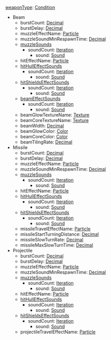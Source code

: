 
[weaponType](EntrenchmentweaponType.md): [Condition](Condition.md)
  * Beam
    * burstCount: [Decimal](Decimal.md)
    * burstDelay: [Decimal](Decimal.md)
    * muzzleEffectName: [Particle](Particle.md)
    * muzzleSoundMinRespawnTime: [Decimal](Decimal.md)
    * [muzzleSounds](EntrenchmentmuzzleSounds.md)
      * soundCount: [Iteration](Iteration.md)
        * sound: [Sound](Sound.md)
    * hitEffectName: [Particle](Particle.md)
    * [hitHullEffectSounds](EntrenchmenthitHullEffectSounds.md)
      * soundCount: [Iteration](Iteration.md)
        * sound: [Sound](Sound.md)
    * [hitShieldsEffectSounds](EntrenchmenthitShieldsEffectSounds.md)
      * soundCount: [Iteration](Iteration.md)
        * sound: [Sound](Sound.md)
    * [beamEffectSounds](EntrenchmentbeamEffectSounds.md)
      * soundCount: [Iteration](Iteration.md)
        * sound: [Sound](Sound.md)
    * beamGlowTextureName: [Texture](Texture.md)
    * beamCoreTextureName: [Texture](Texture.md)
    * beamWidth: [Decimal](Decimal.md)
    * beamGlowColor: [Color](Color.md)
    * beamCoreColor: [Color](Color.md)
    * beamTilingRate: [Decimal](Decimal.md)
  * Missile
    * burstCount: [Decimal](Decimal.md)
    * burstDelay: [Decimal](Decimal.md)
    * muzzleEffectName: [Particle](Particle.md)
    * muzzleSoundMinRespawnTime: [Decimal](Decimal.md)
    * [muzzleSounds](EntrenchmentmuzzleSounds.md)
      * soundCount: [Iteration](Iteration.md)
        * sound: [Sound](Sound.md)
    * hitEffectName: [Particle](Particle.md)
    * [hitHullEffectSounds](EntrenchmenthitHullEffectSounds.md)
      * soundCount: [Iteration](Iteration.md)
        * sound: [Sound](Sound.md)
    * [hitShieldsEffectSounds](EntrenchmenthitShieldsEffectSounds.md)
      * soundCount: [Iteration](Iteration.md)
        * sound: [Sound](Sound.md)
    * missileTravelEffectName: [Particle](Particle.md)
    * missileStartTurningDistance: [Decimal](Decimal.md)
    * missileSlowTurnRate: [Decimal](Decimal.md)
    * missileMaxSlowTurnTime: [Decimal](Decimal.md)
  * Projectile
    * burstCount: [Decimal](Decimal.md)
    * burstDelay: [Decimal](Decimal.md)
    * muzzleEffectName: [Particle](Particle.md)
    * muzzleSoundMinRespawnTime: [Decimal](Decimal.md)
    * [muzzleSounds](EntrenchmentmuzzleSounds.md)
      * soundCount: [Iteration](Iteration.md)
        * sound: [Sound](Sound.md)
    * hitEffectName: [Particle](Particle.md)
    * [hitHullEffectSounds](EntrenchmenthitHullEffectSounds.md)
      * soundCount: [Iteration](Iteration.md)
        * sound: [Sound](Sound.md)
    * [hitShieldsEffectSounds](EntrenchmenthitShieldsEffectSounds.md)
      * soundCount: [Iteration](Iteration.md)
        * sound: [Sound](Sound.md)
    * projectileTravelEffectName: [Particle](Particle.md)